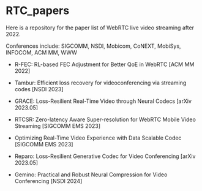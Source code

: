 # RTC_papers

Here is a repository for the paper list of WebRTC live video streaming after 2022.

Conferences include: SIGCOMM, NSDI, Mobicom, CoNEXT, MobiSys, INFOCOM, ACM MM, WWW

- R-FEC: RL-based FEC Adjustment for Better QoE in WebRTC [ACM MM 2022]

- Tambur: Efficient loss recovery for videoconferencing via streaming codes [NSDI 2023]

- GRACE: Loss-Resilient Real-Time Video through Neural Codecs [arXiv 2023.05]

- RTCSR: Zero-latency Aware Super-resolution for WebRTC Mobile Video Streaming [SIGCOMM EMS 2023]

- Optimizing Real-Time Video Experience with Data Scalable Codec [SIGCOMM EMS 2023]

- Reparo: Loss-Resilient Generative Codec for Video Conferencing [arXiv 2023.05]

- Gemino: Practical and Robust Neural Compression for Video Conferencing [NSDI 2024]
